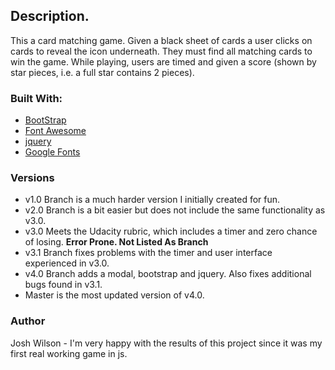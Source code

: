 ## Description.
  This a card matching game. Given a black sheet of cards a user clicks on cards to reveal the icon
  underneath. They must find all matching cards to win the game.
  While playing, users are timed and given a score (shown by star pieces, i.e. a full star contains 2 pieces).

### Built With:
* <a href="https://getbootstrap.com/">BootStrap</a>
* <a href="https://fontawesome.com/">Font Awesome</a>
* <a href="https://jquery.com/">jquery</a>
* <a href="https://fonts.google.com/">Google Fonts</a>

### Versions
* v1.0 Branch is a much harder version I initially created for fun.
* v2.0 Branch is a bit easier but does not include the same functionality as v3.0.
* v3.0 Meets the Udacity rubric, which includes a timer and zero chance of losing. **Error Prone. Not Listed As Branch**
* v3.1 Branch fixes problems with the timer and user interface experienced in v3.0.
* v4.0 Branch adds a modal, bootstrap and jquery. Also fixes additional bugs found in v3.1.
* Master is the most updated version of v4.0.

### Author
  Josh Wilson - I'm very happy with the results of this project since it was my first real working game in js.
